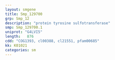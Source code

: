 ```yaml
---
layout: smgene
title: Smp_129700
grp: Smp_12
description: "protein tyrosine sulfotransferase"
smp: Smp_129700.1
uniprot: "G4LVI5"
length:   876
cdd: "COG1393, cl00388, cl21551, pfam00685"
kk: K01021
categories: sm
---
```

